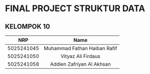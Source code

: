 # FINAL PROJECT STRUKTUR DATA
## KELOMPOK 10
|    NRP     |      Name      |
| :--------: | :------------: |
| 5025241045 | Muhammad Fathan Haiban Rafif |
| 5025241050 | Vityaz Ali Firdaus |
| 5025241058 | Addien Zafriyan Al Akhsan |
